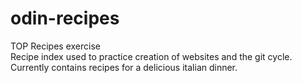 # odin-recipes
TOP Recipes exercise<br>
Recipe index used to practice creation of websites and the git cycle. Currently contains recipes for a delicious italian dinner.